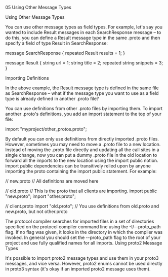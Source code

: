05 Using Other Message Types

Using Other Message Types

You can use other message types as field types. For example, let's say you wanted to include Result messages in each SearchResponse message – to do this, you can define a Result message type in the same .proto and then specify a field of type Result in SearchResponse:

message SearchResponse {
  repeated Result results = 1;
}

message Result {
  string url = 1;
  string title = 2;
  repeated string snippets = 3;
}

Importing Definitions

In the above example, the Result message type is defined in the same file as SearchResponse – what if the message type you want to use as a field type is already defined in another .proto file?

You can use definitions from other .proto files by importing them. To import another .proto's definitions, you add an import statement to the top of your file:

import "myproject/other_protos.proto";

By default you can only use definitions from directly imported .proto files. However, sometimes you may need to move a .proto file to a new location. Instead of moving the .proto file directly and updating all the call sites in a single change, now you can put a dummy .proto file in the old location to forward all the imports to the new location using the import public notion. import public dependencies can be transitively relied upon by anyone importing the proto containing the import public statement. For example:

// new.proto
// All definitions are moved here

// old.proto
// This is the proto that all clients are importing.
import public "new.proto";
import "other.proto";

// client.proto
import "old.proto";
// You use definitions from old.proto and new.proto, but not other.proto

The protocol compiler searches for imported files in a set of directories specified on the protocol compiler command line using the -I/--proto_path flag. If no flag was given, it looks in the directory in which the compiler was invoked. In general you should set the --proto_path flag to the root of your project and use fully qualified names for all imports.
Using proto2 Message Types

It's possible to import proto2 message types and use them in your proto3 messages, and vice versa. However, proto2 enums cannot be used directly in proto3 syntax (it's okay if an imported proto2 message uses them).